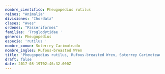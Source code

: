 ```yaml
---
nombre_cientifico: Pheugopedius rutilus
reinos: "Animalia"
divisiones: "Chordata"
clases: "Aves"
ordenes: "Passeriformes"
familias: 'Troglodytidae '
generos: Pheugopedius
especie: 'rutilus '
nombre_comun: Soterrey Carimoteado
nombre_ingles: Rufous-breasted Wren
title: 'Pheugopedius rutilus, Rufous-breasted Wren, Soterrey Carimoteado'
draft: false
date: 2017-08-19T02:46:32.000Z
---
```


